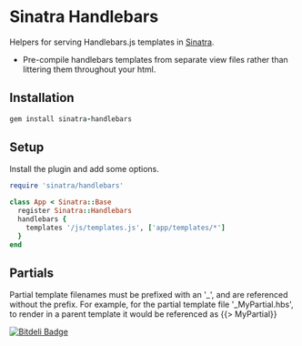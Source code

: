 # Sinatra Handlebars

Helpers for serving Handlebars.js templates in [Sinatra][sinatra].

- Pre-compile handlebars templates from separate view files rather than littering them throughout your html.


## Installation

``` ruby
gem install sinatra-handlebars
```


## Setup

Install the plugin and add some options.

``` ruby
require 'sinatra/handlebars'

class App < Sinatra::Base
  register Sinatra::Handlebars
  handlebars {
    templates '/js/templates.js', ['app/templates/*']
  }
end
```


## Partials
Partial template filenames must be prefixed with an '_', and are referenced without the prefix.
For example, for the partial template file '_MyPartial.hbs', to render in a parent template it would be referenced as {{> MyPartial}}


[handlebars.js]: http://handlebarsjs.com/
[sinatra]: http://sinatrarb.com


[![Bitdeli Badge](https://d2weczhvl823v0.cloudfront.net/benkitzelman/sinatra-handlebars/trend.png)](https://bitdeli.com/free "Bitdeli Badge")

